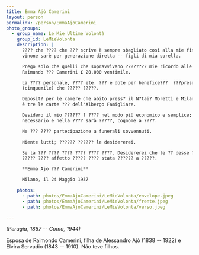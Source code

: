```yaml
---
title: Emma Ajò Camerini
layout: person
permalink: /person/EmmaAjoCamerini
photo_groups:
  - group_name: Le Mie Ultime Volontà
    group_id: LeMieVolonta
    description: |
      ???? che ???? che ??? scrive è sempre sbagliato così alla mie fine ?? che
      vinone sarè per generazione diretta -- figli di mia sorella.

      Prego solo che quelli che sopravvìvano ???????? mie ricordo alle nepote di
      Raimundo ??? Camerini £ 20.000 ventimile.

      La ???? personale, ???? ete. ??? e dote per benefice???  ???prese le £ 5.000
      (cinquemile) che ????? ?????.

      Deposit? per le camere che abito press? il N?tai? Moretti e Milano. La ??????
      è tre le carte ??? dell'Albergo Famigliare.

      Desidero il mio ?????? ? ???? nel modo più economico e semplice; il ????
      necessario e nella ???? sarà ?????, cognome a ????.

      Ne ??? ???? partecipazione a funerali sovvennuti.

      Niente lutti; ?????? ?????? le desidererei.

      Se la ??? ???? ???? ???? ???? ????. Desidererei che le ?? desse ?? ???
      ????? ???? affetto ????? ???? stata ?????? a ?????.

      **Emma Ajò ??? Camerini**

      Milano, il 24 Maggio 1937

    photos:
      - path: photos/EmmaAjoCamerini/LeMieVolonta/envelope.jpeg
      - path: photos/EmmaAjoCamerini/LeMieVolonta/frente.jpeg
      - path: photos/EmmaAjoCamerini/LeMieVolonta/verso.jpeg

---
```


_(Perugia, 1867 -- Como, 1944)_

Esposa de Raimondo Camerini, filha de Alessandro Ajò (1838 -- 1922) e Elvira Servadio (1843 -- 1910). Não teve filhos.
